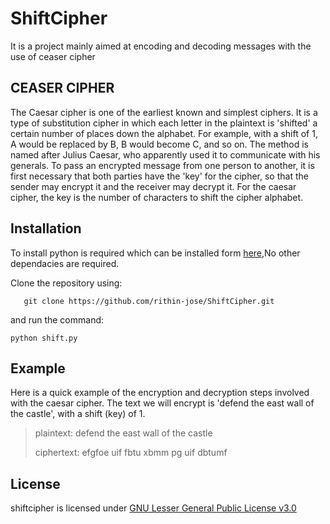 # ShiftCipher
It is a project mainly aimed at encoding and decoding messages with the use of ceaser cipher

## CEASER CIPHER
The Caesar cipher is one of the earliest known and simplest ciphers. It is a type of substitution cipher in which each letter in the plaintext is 'shifted' a certain number of places down the alphabet. For example, with a shift of 1, A would be replaced by B, B would become C, and so on. The method is named after Julius Caesar, who apparently used it to communicate with his generals.
To pass an encrypted message from one person to another, it is first necessary that both parties have the 'key' for the cipher, so that the sender may encrypt it and the receiver may decrypt it. For the caesar cipher, the key is the number of characters to shift the cipher alphabet.



## Installation
To install python is required  which can be installed form [here](https://www.python.org/),No other dependacies are required.

Clone the repository using:

	   git clone https://github.com/rithin-jose/ShiftCipher.git
   
   and run the command:
   
	python shift.py


## Example
Here is a quick example of the encryption and decryption steps involved with the caesar cipher. The text we will encrypt is 'defend the east wall of the castle', with a shift (key) of 1.
> plaintext:  defend the east wall of the castle
> 
> ciphertext: efgfoe uif fbtu xbmm pg uif dbtumf
   
   ## License
   shiftcipher is licensed under [GNU Lesser General Public License v3.0](https://github.com/rithin-jose/shift.py/blob/master/LICENSE)
